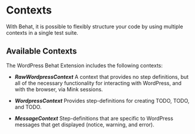 # Contexts

With Behat, it is possible to flexibly structure your code by using multiple contexts in a single test suite.

## Available Contexts

The WordPress Behat Extension includes the following contexts:

* _**RawWordpressContext**_
  A context that provides no step definitions, but all of the necessary functionality for interacting with WordPress, and with the browser, via Mink sessions.

* _**WordpressContext**_
  Provides step-definitions for creating TODO, TODO, and TODO.

* _**MessageContext**_
  Step-definitions that are specific to WordPress messages that get displayed (notice, warning, and error).
